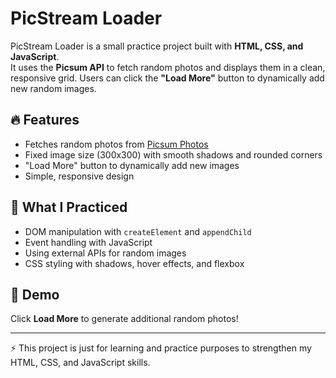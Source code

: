 # PicStream Loader

PicStream Loader is a small practice project built with **HTML, CSS, and JavaScript**.  
It uses the **Picsum API** to fetch random photos and displays them in a clean, responsive grid. Users can click the **"Load More"** button to dynamically add new random images.

## 🔥 Features
- Fetches random photos from [Picsum Photos](https://picsum.photos)
- Fixed image size (300x300) with smooth shadows and rounded corners
- "Load More" button to dynamically add new images
- Simple, responsive design

## 🎯 What I Practiced
- DOM manipulation with `createElement` and `appendChild`
- Event handling with JavaScript
- Using external APIs for random images
- CSS styling with shadows, hover effects, and flexbox

## 📸 Demo
Click **Load More** to generate additional random photos!

---

⚡ This project is just for learning and practice purposes to strengthen my HTML, CSS, and JavaScript skills.
